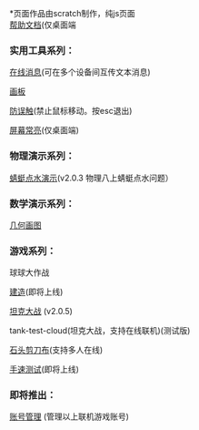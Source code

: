 *页面作品由scratch制作，纯js页面  
[帮助文档](https://shenzy.notion.site/)(仅桌面端
### 实用工具系列：

[在线消息](message)(可在多个设备间互传文本消息)  

[画板](paint) 

[防误触](https://game.szy-szy.top/no-touch)(禁止鼠标移动。按esc退出)  

[屏幕常亮](https://game.szy-szy.top/wake-on)(仅桌面端)

### 物理演示系列：  

[蜻蜓点水演示](https://game.szy-szy.top/wl/qt)(v2.0.3 物理八上蜻蜓点水问题） 

### 数学演示系列：

 [几何画图](https://game.szy-szy.top/sx/demo)
 
### 游戏系列：  

球球大作战

[建造](https://game.szy-szy.top/build)(即将上线)  

[坦克大战](https://game.szy-szy.top/tank) (v2.0.5)    

tank-test-cloud(坦克大战，支持在线联机)(测试版)    

[石头剪刀布](https://game.szy-szy.top/rock-paper-scissors.html)(支持多人在线)    

[手速测试](https://game.szy-szy.top/)(即将上线)  

### 即将推出：  

[账号管理](https://game.szy-szy.top/account) (管理以上联机游戏账号)
